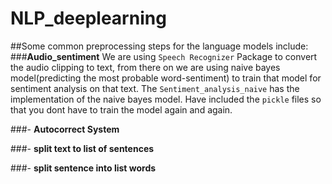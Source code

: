 # NLP_deeplearning

##Some common preprocessing steps for the language models include:
###**Audio_sentiment**
We are using `Speech Recognizer` Package to convert the audio clipping to text, from there on we are using naive bayes model(predicting the most probable word-sentiment) to train that model for sentiment analysis on that text. The `Sentiment_analysis_naive` has the implementation of the naive bayes model. Have included the `pickle` files so that you dont have to train the model again and again.

###- **Autocorrect System**


###- **split text to list of sentences**

###- **split sentence into list words**
